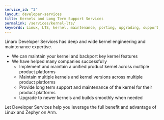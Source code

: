 ```yaml
---
service_id: "3"
layout: developer-services
title: Kernels and Long Term Support Services
permalink: /services/kernel-lts/
keywords: Linux, LTS, kernel, maintenance, porting, upgrading, support, Zephyr
---
```

Linaro Developer Services has deep and wide kernel engineering and maintenance expertise.

- We can maintain your kernel and backport key kernel features
- We have helped many companies successfully
    - Implement and maintain a unified product kernel across multiple product platforms
    - Maintain multiple kernels and kernel versions across multiple product platforms
    - Provide long term support and maintenance of the kernel for their product platforms
    - Upgrade to newer kernels and builds smoothly when needed

Let Developer Services help you leverage the full benefit and advantage of Linux and Zephyr on Arm.
